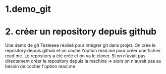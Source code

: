 # 1.demo_git
# 2. créer un repository depuis github
Une demo de git
Testeeee réalisé pour intégrer git dans projet. On crée le repository depuis github et on coche l'option read.me pour créer une fichier read.me. Le repository a été créé et on va le cloner. Si on n'avait pas directement créer le repository depuis la machine => alors on n'aurait pas eu besoin de cocher l'option read.me
